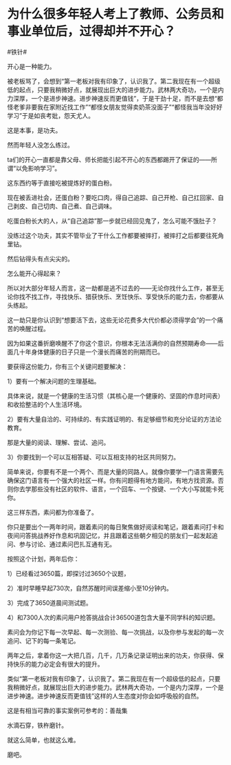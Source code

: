 # 为什么很多年轻人考上了教师、公务员和事业单位后，过得却并不开心？

#铁针#

开心是一种能力。

被老板骂了，会想到“第一老板对我有印象了，认识我了。第二我现在有一个超级低的起点，只要我稍微好点，就展现出巨大的进步能力。武林两大奇功，一个是内力深厚，一个是进步神速。进步神速反而更值钱”，于是干劲十足，而不是去想“都怪老爹非要我在家附近找工作”“都怪女朋友觉得卖奶茶没面子”“都怪我当年没好好学习”于是如丧考妣，怨天尤人。

这是本事，是功夫。

然而年轻人没怎么练过。

ta们的开心一直都是靠父母、师长把能引起不开心的东西都踢开了保证的——所谓“以免影响学习”。

这东西约等于直接吃被提炼好的蛋白粉。

现在被丢进社会，还蛋白粉？要吃口肉，得自己追踪、自己开枪、自己扛回家、自己剥皮、自己切肉、自己煮、自己调味。

吃蛋白粉长大的人，从“自己追踪”那一步就已经回见鬼了，怎么可能不饿肚子？



没练过这个功夫，其实不管毕业了干什么工作都要被摔打，被摔打之后都要往死角里钻。

然后钻得头有点尖尖的。

怎么能开心得起来？

所以对大部分年轻人而言，这一劫都是逃不过去的——无论你找什么工作，甚至无论你找不找工作，寻找快乐、猎获快乐、烹饪快乐、享受快乐的能力去，你都要从头练起。

这一劫只是你认识到“想要活下去，这些无论花费多大代价都必须得学会”的一个痛苦的唤醒过程。

因为如果这番折磨唤醒不了你这个意识，你根本无法活满你的自然预期寿命——后面几十年身体健康的日子只是一个漫长而痛苦的刑期而已。

要获得这份能力，你有三个关键问题要解决：

1）要有一个解决问题的生理基础。

具体来说，就是一个健康的生活习惯（其核心是一个健康的、坚固的作息时间表）和收拾整洁的个人生活环境。

2）要有大量自洽的、可持续的、有实践证明的、有足够细节和充分论证的方法论教育。

那是大量的阅读、理解、尝试、追问。

3）你要找到一个可以互相答疑、可以互相支持的社区共同努力。

简单来说，你要有不是一个两个、而是大量的同路人。就像你要学一门语言需要先确保这门语言有一个强大的社区一样。你有问题得有地方能问，有地方找资源。否则你去学那些没有社区的软件、语言，一个回车、一个按键、一个大小写就能卡死你。



这三样东西，素问都为你准备了。

你只是要出个一两年时间，跟着素问的每日聚焦做好阅读和笔记，跟着素问打卡和夜间问答挑战养好作息和巩固记忆，并且跟着这些朝夕相见的朋友们一起发起追问、参与讨论、通过素问巴扎互通有无。

按照这个计划，两年后你：

1）已经看过3650篇，即探讨过3650个议题，

2）准时早睡早起730次，自然苏醒时间误差缩小至10分钟内。

3）完成了3650道晨间测试题。

4）和7300人次的素问用户抢答挑战合计36500道包含大量不同学科的知识题。

素问会为你记下每一次早起、每一次测验、每一次挑战，以及你参与发起的每一次追问、记下的每一条笔记。

两年之后，拿着你这一大把几百，几千，几万条记录证明出来的功夫，你获得、保持快乐的能力必定会有很大的提升。

类似“第一老板对我有印象了，认识我了。第二我现在有一个超级低的起点，只要我稍微好点，就展现出巨大的进步能力。武林两大奇功，一个是内力深厚，一个是进步神速。进步神速反而更值钱”这样的人生态度对你会如呼吸般的自然。



这是有相当可靠的事实案例可参考的：善哉集



水滴石穿，铁杵磨针。

就这么简单，也就这么难。

磨吧。